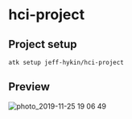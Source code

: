 # hci-project

## Project setup
```
atk setup jeff-hykin/hci-project
```

## Preview
![photo_2019-11-25 19 06 49](https://user-images.githubusercontent.com/17692058/69590943-be561b00-0fb6-11ea-8726-d1a0e0b20c58.jpeg)
